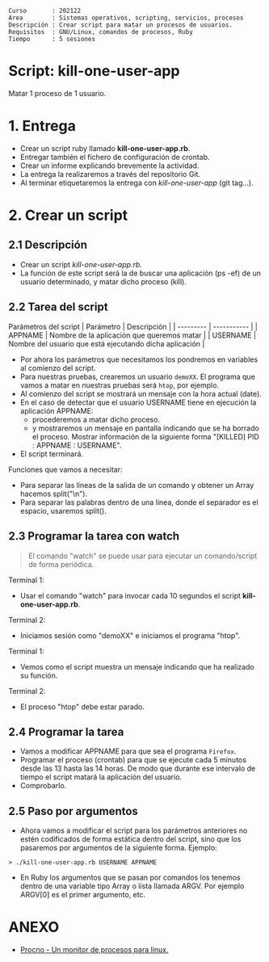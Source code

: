 
```
Curso       : 202122
Area        : Sistemas operativos, scripting, servicios, procesos
Descripción : Crear script para matar un procesos de usuarios.
Requisitos  : GNU/Linux, comandos de procesos, Ruby
Tiempo      : 5 sesiones
```

# Script: kill-one-user-app

Matar 1 proceso de 1 usuario.

# 1. Entrega

* Crear un script ruby llamado **kill-one-user-app.rb**.
* Entregar también el fichero de configuración de crontab.
* Crear un informe explicando brevemente la actividad.
* La entrega la realizaremos a través del repositorio Git.
* Al terminar etiquetaremos la entrega con *kill-one-user-app* (git tag...).

# 2. Crear un script

## 2.1 Descripción

* Crear un script *kill-one-user-app.rb*.
* La función de este script será la de buscar una aplicación (ps -ef) de un usuario determinado, y matar dicho proceso (kill).

## 2.2 Tarea del script

Parámetros del script
| Parámetro | Descripción |
| --------- | ----------- |
| APPNAME   | Nombre de la aplicación que queremos matar |
| USERNAME  | Nombre del usuario que está ejecutando dicha aplicación |

* Por ahora los parámetros que necesitamos los pondremos en variables al comienzo del script.
* Para nuestras pruebas, crearemos un usuario `demoXX`. El programa que vamos a matar en nuestras pruebas será `htop`, por ejemplo.
* Al comienzo del script se mostrará un mensaje con la hora actual (date).
* En el caso de detectar que el usuario USERNAME tiene en ejecución la aplicación APPNAME:
    * procederemos a matar dicho proceso.
    * y mostraremos un mensaje en pantalla indicando que se ha borrado el proceso. Mostrar información de la siguiente forma "[KILLED] PID : APPNAME : USERNAME".
* El script terminará.

Funciones que vamos a necesitar:
* Para separar las líneas de la salida de un comando y obtener un Array hacemos split("\n").
* Para separar las palabras dentro de una línea, donde el separador es el espacio, usaremos split().

## 2.3 Programar la tarea con watch

> El comando "watch" se puede usar para ejecutar un comando/script de forma periódica.

Terminal 1:
* Usar el comando "watch" para invocar cada 10 segundos el script **kill-one-user-app.rb**.

Terminal 2:
* Iniciamos sesión como "demoXX" e iniciamos el programa "htop".

Terminal 1:
* Vemos como el script muestra un mensaje indicando que ha realizado su función.

Terminal 2:
* El proceso "htop" debe estar parado.

## 2.4 Programar la tarea

* Vamos a modificar APPNAME para que sea el programa `Firefox`.
* Programar el proceso (crontab) para que se ejecute cada 5 minutos desde las 13 hasta las 14 horas. De modo que durante ese intervalo de tiempo el script matará la aplicación del usuario.
* Comprobarlo.

## 2.5 Paso por argumentos

* Ahora vamos a modificar el script para los parámetros anteriores no estén codificados de forma estática dentro del script, sino que los pasaremos por argumentos de la siguiente forma. Ejemplo:

```
> ./kill-one-user-app.rb USERNAME APPNAME
```

* En Ruby los argumentos que se pasan por comandos los tenemos dentro de una variable tipo Array o lista llamada ARGV. Por ejemplo ARGV[0] es el primer argumento, etc.

# ANEXO

* [Procno - Un monitor de procesos para linux.](https://victorhckinthefreeworld.com/2021/12/23/procno-un-monitor-de-procesos-para-linux/)
